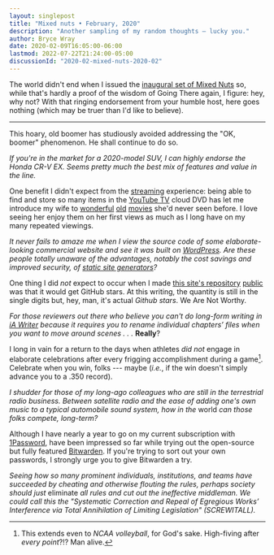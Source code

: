 ```yaml
---
layout: singlepost
title: "Mixed nuts • February, 2020"
description: "Another sampling of my random thoughts — lucky you."
author: Bryce Wray
date: 2020-02-09T16:05:00-06:00
lastmod: 2022-07-22T21:24:00-05:00
discussionId: "2020-02-mixed-nuts-2020-02"
---
```


The world didn't end when I issued the [inaugural set of Mixed Nuts](/posts/2019/11/mixed-nuts-2019-11/) so, while that's hardly a proof of the wisdom of Going There again, I figure: hey, why not? With that ringing endorsement from your humble host, here goes nothing (which may be truer than I'd like to believe).

-------

This hoary, old boomer has studiously avoided addressing the "OK, boomer" phenomenon. He shall continue to do so.

*If you're in the market for a 2020-model SUV, I can highly endorse the Honda CR-V EX. Seems pretty much the best mix of features and value in the line.*

One benefit I didn't expect from the [streaming](/posts/2020/01/streamers-party) experience: being able to find and store so many items in the [YouTube TV](https://tv.youtube.com) cloud DVD has let me introduce my wife to [wonderful](https://www.imdb.com/title/tt0025878/) [old](https://www.imdb.com/title/tt0040613/) [movies](https://www.imdb.com/title/tt0032904/) she'd never seen before. I love seeing her enjoy them on her first views as much as I long have on my many repeated viewings.

*It never fails to amaze me when I view the source code of some elaborate-looking commercial website and see it was built on [WordPress](https://wordpress.org). Are these people totally unaware of the advantages, notably the cost savings and improved security, of [static site generators](https://staticgen.com)?*

One thing I did *not* expect to occur when I made [this site's repository](https://github.com/brycewray/eleventy_bundler) [public](/posts/2019/12/code-comfort-eleventy-webpack/) was that it would get GitHub stars. At this writing, the quantity is still in the single digits but, hey, man, it's actual *Github stars*. We Are Not Worthy.

*For those reviewers out there who believe you can't do long-form writing in [iA Writer](https://ia.net/writer) because it requires you to rename individual chapters’ files when you want to move around scenes&nbsp;.&nbsp;.&nbsp;.* **Really**?

I long in vain for a return to the days when athletes *did not* engage in elaborate celebrations after every frigging accomplishment during a game[^Volleyball]. Celebrate when you win, folks --- maybe (*i.e.*, if the win doesn't simply advance you to a .350 record).

[^Volleyball]: This extends even to *NCAA volleyball*, for God's sake. High-fiving after *every point*?!? Man alive.

*I shudder for those of my long-ago colleagues who are still in the terrestrial radio business. Between satellite radio and the ease of adding one's own music to a typical automobile sound system, how in the* world *can those folks compete, long-term?*

Although I have nearly a year to go on my current subscription with [1Password](https://1password.com), have been impressed so far while trying out the open-source but fully featured [Bitwarden](https://bitwarden.com). If you're trying to sort out your own passwords, I strongly urge you to give Bitwarden a try.

*Seeing how so many prominent individuals, institutions, and teams have succeeded by cheating and otherwise flouting the rules, perhaps society should just* eliminate *all rules and cut out the ineffective middleman. We could call this the "Systematic Correction and Repeal of Egregious Works’ Interference via Total Annihilation of Limiting Legislation" (SCREWITALL).*
